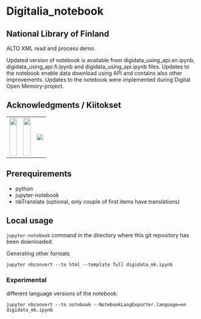 # Digitalia_notebook

## National Library of Finland

ALTO XML read and process demo.

Updated version of notebook is available from digidata_using_api.en.ipynb, digidata_using_api.fi.ipynb and digidata_using_api.ipynb files.
Updates to the notebook enable data download using API and contains also other improvements.
Updates to the notebook were implemented during Digital Open Memory-project.

## Acknowledgments / Kiitokset

<table><tr><td>
<img src="https://blogs.helsinki.fi/digitalia/files/2018/10/sosiaali_fi_90p.jpg" style="height:100px;width:100%">
    </td><td>
<img src="https://blogs.helsinki.fi/digitalia/files/2018/10/fi_EU_rgb_90p.jpg" style="height:100px;width:100%">
    </td><td>
<img src="https://blogs.helsinki.fi/digitalia/files/2019/01/digitalia_pien_90h.png" style="">
</td></td></tr></table>

## Prerequirements

* python   
* jupyter-notebook
* nbTranslate  (optional, only couple of first items have translations)


## Local usage

```jupyter-notebook``` command in the directory where this git repository has been downloaded.


Generating other formats

``` jupyter nbconvert --to html --template full digidata_mk.ipynb ```


###  Experimental

different language versions of the notebook:

``` jupyter nbconvert --to notebook --NotebookLangExporter.language=en digidata_mk.ipynb ```



